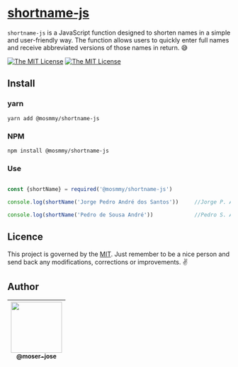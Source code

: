 # [shortname-js](https://github.com/moser-jose/shortname-js)

`shortname-js` is a JavaScript function designed to shorten names in a simple and user-friendly way. The function allows users to quickly enter full names and receive abbreviated versions of those names in return. 😅

[![The MIT License](https://img.shields.io/badge/license-MIT-blue.svg)](http://opensource.org/licenses/MIT) [![The MIT License](https://img.shields.io/github/package-json/v/moser-jose/shortname-js)](https://github.com/moser-jose/shortname-js)



## Install

### yarn

`yarn add @mosmmy/shortname-js`

### NPM

`npm install @mosmmy/shortname-js`

### Use

```javascript

const {shortName} = required('@mosmmy/shortname-js')

console.log(shortName('Jorge Pedro André dos Santos'))     //Jorge P. A. dos Santos

console.log(shortName('Pedro de Sousa André'))             //Pedro S. André
```

## Licence

This project is governed by the [MIT](/LICENSE.md). Just remember to be a nice person and send back any modifications, corrections or improvements. ✌️

## Author

| [<img src="https://avatars0.githubusercontent.com/u/8234620?" width="115"><br><sub>@moser-jose</sub>](https://github.com/moser-jose) |
| :---: |
